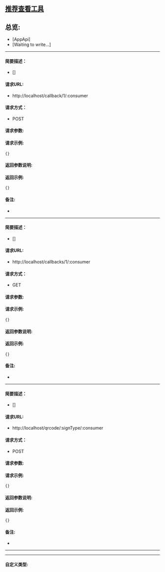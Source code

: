 

## [推荐查看工具](https://www.iminho.me/)

## 总览:
- [AppApi]
- [Waiting to write...]

--------------------

#### 简要描述：

- []

#### 请求URL:

- http://localhost/callback/1/:consumer

#### 请求方式：

- POST

#### 请求参数:


#### 请求示例:
```
{}
```

#### 返回参数说明:


#### 返回示例:
	
```
{}
```

#### 备注:

- 

--------------------

#### 简要描述：

- []

#### 请求URL:

- http://localhost/callbacks/1/:consumer

#### 请求方式：

- GET

#### 请求参数:


#### 请求示例:
```
{}
```

#### 返回参数说明:


#### 返回示例:
	
```
{}
```

#### 备注:

- 

--------------------

#### 简要描述：

- []

#### 请求URL:

- http://localhost/qrcode/:signType/:consumer

#### 请求方式：

- POST

#### 请求参数:


#### 请求示例:
```
{}
```

#### 返回参数说明:


#### 返回示例:
	
```
{}
```

#### 备注:

- 
	

--------------------
--------------------

#### 自定义类型:


